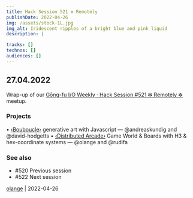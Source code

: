 ```yaml
---
title: Hack Session 521 ✼ Remotely
publishDate: 2022-04-26
img: /assets/stock-1L.jpg
img_alt: Iridescent ripples of a bright blue and pink liquid
description: |

tracks: []
technos: []
audiences: []
---
```


## 27.04.2022

Wrap-up of our [Gōng-fu I/O Weekly · Hack Session #521 ✼ Remotely ✼](https://www.meetup.com/gōngfuIO/events/vsjntsydcgbkc/) meetup.

### Projects

• [‹Bouboucle›](http://bouboucle.com) generative art with Javascript — @andreaskundig and @david-hodgetts 
• [‹Distributed Arcade›](https://github.com/olange/arcade) Game World & Boards with H3 & hex-coordinate systems — @olange and @rudifa

### See also

* #520 Previous session
* #522 Next session

[olange](https://github.com/olange) | 2022-04-26



